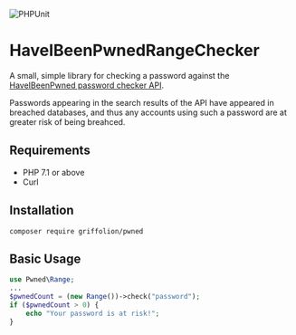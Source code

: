 ![PHPUnit](https://github.com/Griffolion/pwned/workflows/PHPUnit/badge.svg)

# HaveIBeenPwnedRangeChecker

A small, simple library for checking a password against the [HaveIBeenPwned password checker API](https://haveibeenpwned.com/API/v3#PwnedPasswords).

Passwords appearing in the search results of the API have appeared in breached databases, and thus any accounts using such a password are at greater risk of being breahced.

## Requirements

- PHP 7.1 or above
- Curl

## Installation

`composer require griffolion/pwned`

## Basic Usage

```php
use Pwned\Range;
...
$pwnedCount = (new Range())->check("password");
if ($pwnedCount > 0) {
    echo "Your password is at risk!";
}
```